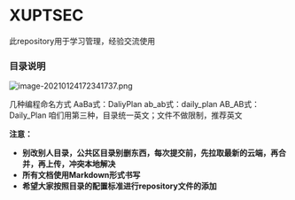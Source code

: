 # XUPTSEC

此repository用于学习管理，经验交流使用

### 目录说明

![image-20210124172341737.png](https://i.loli.net/2021/01/24/7nRciMqQa6gPCLf.png)

几种编程命名方式
AaBa式：DaliyPlan
ab_ab式：daily_plan
AB_AB式：Daily_Plan
咱们用第三种，目录统一英文；文件不做限制，推荐英文

**注意：**

- **别改别人目录，公共区目录别删东西，每次提交前，先拉取最新的云端，再合并，再上传，冲突本地解决**
- **所有文档使用Markdown形式书写**
- **希望大家按照目录的配置标准进行repository文件的添加**

